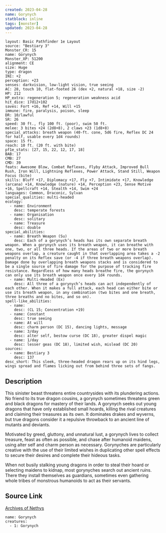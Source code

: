 ```yaml
---
created: 2023-04-28
name: Gorynych
statblock: inline
tags: [monster]
updated: 2023-04-28
---
```

```statblock
layout: Basic Pathfinder 1e Layout
source: "Bestiary 3"
Monster_CR: 15
name: Gorynych
Monster_XP: 51200
alignment: CE
size: Huge
type: dragon
INI: +2
perception: +23
senses: darkvision, low-light vision, true seeing
AC: 28, touch 10, flat-footed 26 (dex +2, natural +18, size -2)
HP: 212
HP_extra: regeneration 5; regeneration weakness acid
hit_dice: 17d12+102
saves: Fort +16, Ref +14, Will +15
immune: fire, paralysis, poison, sleep
DR: 10/lawful
SR: 26
speed: 30 ft., fly 100 ft. (poor), swim 50 ft.
melee: 3 bites +24 (2d8+8), 2 claws +23 (1d8+8)
special_attacks: breath weapon (40-ft. cone, 5d6 fire, Reflex DC 24 for half, usable every 1d4 rounds)
space: 15 ft.
reach: 10 ft. (20 ft. with bite)
pf1e_stats: [27, 15, 22, 12, 17, 18]
BAB: 17
CMB: 27
CMD: 39
feats: Awesome Blow, Combat Reflexes, Flyby Attack, Improved Bull Rush, Iron Will, Lightning Reflexes, Power Attack, Stand Still, Weapon Focus (bite)
skills: Bluff +17, Diplomacy +17, Fly +7, Intimidate +17, Knowledge (arcana) +14, Knowledge (nature) +14, Perception +23, Sense Motive +16, Spellcraft +14, Stealth +14, Swim +24
languages: Common, Draconic, Sylvan
special_qualities: multi-headed
ecology:
  - name: Environment
    desc: temperate forests
  - name: Organisation
    desc: solitary
  - name: Treasure
    desc: double
special_abilities:
  - name: Breath Weapon (Su)
    desc: Each of a gorynych’s heads has its own separate breath weapon. When a gorynych uses its breath weapon, it can breathe with one, two, or all three heads. If the areas of two or more breath weapons overlap, a creature caught in that overlapping area takes a -2 penalty on its Reflex save (or -4 if three breath weapons overlap). Damage done by overlapping breath weapons stacks and is considered to be a single source of fire damage for the purpose of tracking fire resistance. Regardless of how many heads breathe fire, the gorynych can only use its breath weapon once every 1d4 rounds.
  - name: Multi-Headed (Ex)
    desc: All three of a gorynych’s heads can act independently of each other. When it makes a full attack, each head can either bite or use its breath weapon, in any combination (two bites and one breath, three breaths and no bites, and so on).
spell-like_abilities:
  - name:
    desc: (CL 15; Concentration +19)
  - name: Constant
    desc: true seeing
  - name: At will
    desc: charm person (DC 15), dancing lights, message
  - name: 3/day
    desc: alter self, bestow curse (DC 18), greater dispel magic
  - name: 1/day
    desc: lesser geas (DC 18), limited wish, mislead (DC 20)
sources:
  - name: Bestiary 3
    desc: 137
desc_short: This sleek, three-headed dragon rears up on its hind legs, wings spread and flames licking out from behind three sets of fangs.
```
## Description
This sinister beast threatens entire countrysides with its plundering actions. No friend to its true dragon cousins, a gorynych sometimes threatens green and black dragons for mastery of their lands. A gorynych seeks out young dragons that have only established small hoards, killing the rival creatures and claiming their treasures as its own. It dominates drakes and wyverns, but true dragons consider it a repulsive throwback to an ancient line of mutants and deviants.

Motivated by greed, gluttony, and unnatural lust, a gorynych lives to collect treasure, feast as often as possible, and chase after humanoid maidens, using alter self and charm person as necessary. Gorynyches are particularly creative with the use of their limited wishes in duplicating other spell effects to secure their desires and complete their hideous tasks.

When not busily stalking young dragons in order to steal their hoard or selecting maidens to kidnap, most gorynyches search out ancient ruins. There they install themselves as guardians, sometimes even gathering whole tribes of monstrous humanoids to act as their servants.
## Source Link
[Archives of Nethys](https://aonprd.com/MonsterDisplay.aspx?ItemName=Gorynych)
```encounter-table
name: Gorynych
creatures:
  - 1: Gorynych
```

